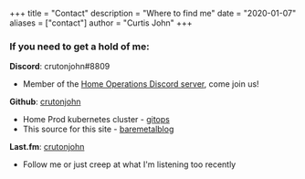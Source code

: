 +++
title = "Contact"
description = "Where to find me"
date = "2020-01-07"
aliases = ["contact"]
author = "Curtis John"
+++

### If you need to get a hold of me:

__Discord__: crutonjohn#8809
  * Member of the [Home Operations Discord server](https://discord.gg/RGvKzVg), come join us!

__Github__: [crutonjohn](https://github.com/crutonjohn)
  * Home Prod kubernetes cluster - [gitops](https://github.com/crutonjohn/gitops)
  * This source for this site - [baremetalblog](https://github.com/crutonjohn/baremetalblog)

__Last.fm__: [crutonjohn](https://www.last.fm/user/crutonjohn)
  * Follow me or just creep at what I'm listening too recently
